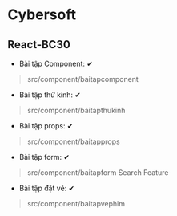 # Cybersoft
## React-BC30


* Bài tập Component: ✔
>src/component/baitapcomponent
* Bài tập thử kính: ✔
>src/component/baitapthukinh
* Bài tập props: ✔
>src/component/baitapprops
* Bài tập form: ✔
>src/component/baitapform
>~~Search Feature~~
* Bài tập đặt vé: ✔
>src/component/baitapvephim